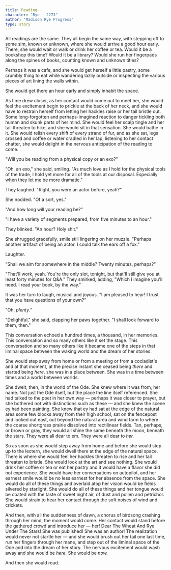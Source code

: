 ```yaml
---
title: Reading
character: "Rye — 2273"
author: "Madison Rye Progress"
type: story
---
```


All readings are the same. They all begin the same way, with stepping off to some sim, known or unknown, where she would arrive a good hour early. There, she would wait or walk or drink her coffee or tea. Would it be a bookshop this time? Would it be a library? Would she run her fingerpads along the spines of books, counting known and unknown titles?

Perhaps it was a cafe, and she would get herself a little pastry, some crumbly thing to eat while wandering lazily outside or inspecting the various pieces of art lining the walls within.

She would get there an hour early and simply inhabit the space.

As time drew closer, as her contact would come out to meet her, she would feel the excitement begin to prickle at the back of her neck, and she would have to restrain herself from letting her hackles raise or her tail bristle out. Some long-forgotten and perhaps-imagined reaction to danger tickling both human and skunk parts of her mind. She would feel her scalp tingle and her tail threaten to hike, and she would sit in that sensation. She would bathe in it. She would relish every shift of every strand of fur, and as she sat, legs crossed and coffee or water cradled in her lap, listening to her contact chatter, she would delight in the nervous anticipation of the reading to come.

"Will you be reading from a physical copy or an exo?"

"Oh, an exo," she said, smiling. "As much love as I hold for the physical tools of the trade, I hold yet more for all of the tools at our disposal. Especially when they let me be more dramatic."

They laughed. "Right, you were an actor before, yeah?"

She nodded. "Of a sort, yes."

"And how long will your reading be?"

"I have a variety of segments prepared, from five minutes to an hour."

They blinked. "An hour? Holy shit."

She shrugged gracefully, smile still lingering on her muzzle. "Perhaps another artifact of being an actor. I could talk the ears off a fox."

Laughter.

"Shall we aim for somewhere in the middle? Twenty minutes, perhaps?"

"That'll work, yeah. You're the only slot, tonight, but that'll still give you at least forty minutes for Q&A." They smirked, adding, "Which I imagine you'll need. I read your book, by the way."

It was her turn to laugh, musical and joyous. "I am pleased to hear! I trust that you have questions of your own?"

"Oh, *plenty.*"

"Delightful," she said, clapping her paws together. "I shall look forward to them, then."

This conversation echoed a hundred times, a thousand, in her memories. This conversation and so many others like it set the stage. This conversation and so many others like it became one of the steps in that liminal space between the waking world and the dream of her stories.

She would step away from home or from a meeting or from a cocladist's and at that moment, at the precise instant she ceased being *there* and started being *here,* she was in a place between. She was in a time between times and a world between worlds.

She dwelt, then, in the world of the Ode. She knew where it was from, her name. Not just the Ode itself, but the place the line itself referenced. She had talked to the poet in her own way — perhaps it was closer to prayer, but she bothered not with distinctions such as these — and she knew the scene ey had been painting. She knew that ey had sat at the edge of the natural area some few blocks away from their high school, sat on the fencepost and looked out east, out beyond the natural area and wind farm to where the coarse shortgrass prairie dissolved into rectilinear fields. Tan, perhaps, or brown or gray, they would all shine the same beneath the moon, beneath the stars. They were all dear to em. They were all dear to *her.*

So as soon as she would step away from home and before she would step up to the lectern, she would dwell there at the edge of the natural space. There is where she would feel her hackles threaten to rise and her tail threaten to bristle. She would look at the art and see nothing. She would drink her coffee or tea or eat her pastry and it would have a flavor she did not experience. She would have her conversations on autopilot, and her earnest smile would be no less earnest for her absence from the space. She would do all of these things and overlaid atop her vision would be fields silvered by starlight. She would do all of these things and her tongue would be coated with the taste of sweet night air, of dust and pollen and petrichor. She would strain to hear her contact through the soft noises of wind and crickets.

And then, with all the suddenness of dawn, a chorus of birdsong crashing through her mind, the moment would come. Her contact would stand before the gathered crowd and introduce her —  her! Dear The Wheat And Rye Under The Stars! She was published! She was an author! The realization would never not startle her — and she would brush out her tail one last time, run her fingers through her mane, and step out of the liminal space of the Ode and into the dream of her story. The nervous excitement would wash away and she would be *here.* She would be *now.*

And then she would read.
